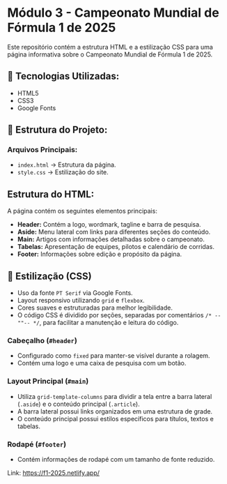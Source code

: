 # Módulo 3 - Campeonato Mundial de Fórmula 1 de 2025
Este repositório contém a estrutura HTML e a estilização CSS para uma página informativa sobre o Campeonato Mundial de Fórmula 1 de 2025.

## 📌 Tecnologias Utilizadas:
- HTML5
- CSS3
- Google Fonts

## 📁 Estrutura do Projeto:
### Arquivos Principais:
- `index.html` → Estrutura da página.
- `style.css` → Estilização do site.

## Estrutura do HTML:
A página contém os seguintes elementos principais:
- **Header:** Contém a logo, wordmark, tagline e barra de pesquisa.
- **Aside:** Menu lateral com links para diferentes seções do conteúdo.
- **Main:** Artigos com informações detalhadas sobre o campeonato.
- **Tabelas:** Apresentação de equipes, pilotos e calendário de corridas.
- **Footer:** Informações sobre edição e propósito da página.

## 🎨 Estilização (CSS)
- Uso da fonte `PT Serif` via Google Fonts.
- Layout responsivo utilizando `grid` e `flexbox`.
- Cores suaves e estruturadas para melhor legibilidade.
- O código CSS é dividido por seções, separadas por comentários `/* --""-- */`, para facilitar a manutenção e leitura do código.

### Cabeçalho (`#header`)
- Configurado como `fixed` para manter-se visível durante a rolagem.
- Contém uma logo e uma caixa de pesquisa com um botão.

### Layout Principal (`#main`)
- Utiliza `grid-template-columns` para dividir a tela entre a barra lateral (`.aside`) e o conteúdo principal (`.article`).
- A barra lateral possui links organizados em uma estrutura de grade.
- O conteúdo principal possui estilos específicos para títulos, textos e tabelas.

### Rodapé (`#footer`)
- Contém informações de rodapé com um tamanho de fonte reduzido.

Link: https://f1-2025.netlify.app/
